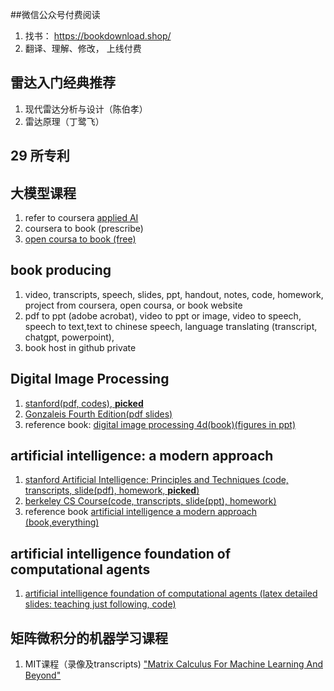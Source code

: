##微信公众号付费阅读
1. 找书： https://bookdownload.shop/
2. 翻译、理解、修改， 上线付费
## 雷达入门经典推荐
1. 现代雷达分析与设计（陈伯孝）
2. 雷达原理（丁鹭飞）
## 29 所专利
## 大模型课程
1. refer to coursera [applied AI](https://www.coursera.org/professional-certificates/applied-artifical-intelligence-ibm-watson-ai)
2. coursera to book (prescribe)
3. [open coursa to book (free)](https://opencoursa.com/)
## book producing
1. video, transcripts, speech, slides, ppt, handout, notes, code, homework, project from coursera, open coursa, or book website
2. pdf to ppt (adobe acrobat), video to ppt or image, video to speech, speech to text,text to chinese speech, language translating (transcript, chatgpt, powerpoint), 
3. book host in github private
  
## Digital Image Processing
1. [stanford(pdf, codes), __picked__](https://web.stanford.edu/class/ee368/handouts.html)
2. [Gonzaleis Fourth Edition(pdf slides)](https://appliedmaths.sun.ac.za/TW793/slides/)
3. reference book:
[digital image processing 4d(book)(figures in ppt)](https://imageprocessingplace.com/DIP-3E/dip3e_classroom_presentations_downloads.htm)
## artificial intelligence: a modern approach
1. [stanford Artificial Intelligence: Principles and Techniques (code, transcripts, slide(pdf), homework, __picked__)](https://stanford-cs221.github.io/spring2024/)
2. [berkeley CS Course(code, transcripts, slide(ppt), homework)](https://inst.eecs.berkeley.edu/~cs188/sp24/)
3. reference book
[artificial intelligence a modern approach (book,everything)](https://aima.cs.berkeley.edu/instructors.html)
## artificial intelligence foundation of computational agents
1. [artificial intelligence foundation of computational agents (latex detailed slides: teaching just following, code)](https://www.artint.info/3e/slides/index.html)
## 矩阵微积分的机器学习课程
1. MIT课程（录像及transcripts) ["Matrix Calculus For Machine Learning And Beyond"](https://ocw.mit.edu/courses/18-s096-matrix-calculus-for-machine-learning-and-beyond-january-iap-2023/pages/syllabus/)
